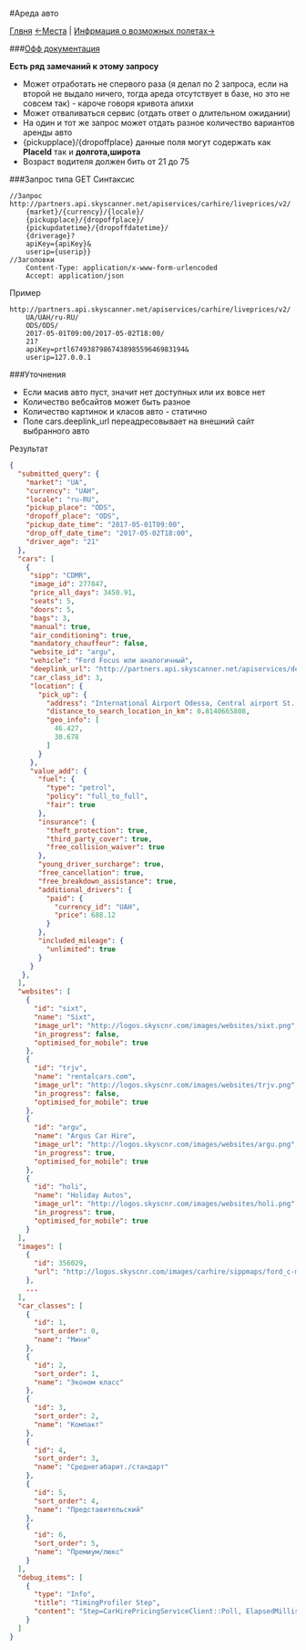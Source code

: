 #Ареда авто

[Глвня](https://github.com/tolyaganzin/skyscanner-RU) [<-Места](https://github.com/tolyaganzin/skyscanner-RU/blob/master/places.md) | [Инфрмация о возможных полетах->](https://github.com/tolyaganzin/skyscanner-RU/blob/master/flightsСachePrices.md)

###[Офф документация](https://skyscanner.github.io/slate/#car-hire-live-prices)

**Есть ряд замечаний к этому запросу**

* Может отработать не спервого раза (я делал по 2 запроса, если на второй не выдало ничего, тогда ареда отсутствует в базе, но это не совсем так) - кароче говоря кривота апихи
* Может отваливаться сервис (отдать ответ о длительном ожидании)
* На один и тот же запрос может отдать разное количество вариантов аренды авто
* {pickupplace}/{dropoffplace} данные поля могут содержать как **PlaceId** так и **долгота,широта**
* Возраст водителя должен бить от 21 до 75


###Запрос типа GET
Синтаксис
```
//Запрос
http://partners.api.skyscanner.net/apiservices/carhire/liveprices/v2/
    {market}/{currency}/{locale}/
    {pickupplace}/{dropoffplace}/
    {pickupdatetime}/{dropoffdatetime}/
    {driverage}?
    apiKey={apiKey}&
    userip={userip}}
//Заголовки
    Content-Type: application/x-www-form-urlencoded
    Accept: application/json
```

Пример
```
http://partners.api.skyscanner.net/apiservices/carhire/liveprices/v2/
    UA/UAH/ru-RU/
    ODS/ODS/
    2017-05-01T09:00/2017-05-02T18:00/
    21?
    apiKey=prtl6749387986743898559646983194&
    userip=127.0.0.1
```
###Уточнения
* Если масив авто пуст, значит нет доступных или их вовсе нет
* Количество вебсайтов может быть разное
* Количество картинок и класов авто - статично
* Поле cars.deeplink_url переадресовывает на внешний сайт выбранного авто

Результат
```json
{
  "submitted_query": {
    "market": "UA",
    "currency": "UAH",
    "locale": "ru-RU",
    "pickup_place": "ODS",
    "dropoff_place": "ODS",
    "pickup_date_time": "2017-05-01T09:00",
    "drop_off_date_time": "2017-05-02T18:00",
    "driver_age": "21"
  },
  "cars": [
    {
     "sipp": "CDMR",
     "image_id": 277847,
     "price_all_days": 3450.91,
     "seats": 5,
     "doors": 5,
     "bags": 3,
     "manual": true,
     "air_conditioning": true,
     "mandatory_chauffeur": false,
     "website_id": "argu",
     "vehicle": "Ford Focus или аналогичный",
     "deeplink_url": "http://partners.api.skyscanner.net/apiservices/deeplink/v2?_cje=jzj5DawL5zJyT%2bnfeP9GJWfImnVvZd7vh0AJSObmdOp8YP07VbGmhzc%2bVTc80nUp&url=http%3a%2f%2fwww.apideeplink.com%2fcarhire_deeplink%2f2.0%2fargu%2fcarhi%2fcar%2fUA%2cru%2cUAH%2fODS%2fODS%2f2017-05-01T09%3a00%3a00%2f2017-05-02T18%3a00%3a00%2f21%2fcars%2feu-west-1.prod_46b3ae8e529ce0bc7137f4872b804122%3fchannel%3ddataapi%26sipp%3dCDMR%26vendor%3dNational%26pickuproutenodeid%3d14920%26dropoffroutenodeid%3d14920&serviceType=CarHireDeeplink",
     "car_class_id": 3,
     "location": {
       "pick_up": {
         "address": "International Airport Odessa, Central airport St. 25, 65036",
         "distance_to_search_location_in_km": 0.8140665808,
         "geo_info": [
           46.427,
           30.678
         ]
       }
     },
     "value_add": {
       "fuel": {
         "type": "petrol",
         "policy": "full_to_full",
         "fair": true
       },
       "insurance": {
         "theft_protection": true,
         "third_party_cover": true,
         "free_collision_waiver": true
       },
       "young_driver_surcharge": true,
       "free_cancellation": true,
       "free_breakdown_assistance": true,
       "additional_drivers": {
         "paid": {
           "currency_id": "UAH",
           "price": 688.12
         }
       },
       "included_mileage": {
         "unlimited": true
       }
     }
   },
  ],
  "websites": [
    {
      "id": "sixt",
      "name": "Sixt",
      "image_url": "http://logos.skyscnr.com/images/websites/sixt.png",
      "in_progress": false,
      "optimised_for_mobile": true
    },
    {
      "id": "trjv",
      "name": "rentalcars.com",
      "image_url": "http://logos.skyscnr.com/images/websites/trjv.png",
      "in_progress": false,
      "optimised_for_mobile": true
    },
    {
      "id": "argu",
      "name": "Argus Car Hire",
      "image_url": "http://logos.skyscnr.com/images/websites/argu.png",
      "in_progress": true,
      "optimised_for_mobile": true
    },
    {
      "id": "holi",
      "name": "Holiday Autos",
      "image_url": "http://logos.skyscnr.com/images/websites/holi.png",
      "in_progress": true,
      "optimised_for_mobile": true
    }
  ],
  "images": [
    {
      "id": 356029,
      "url": "http://logos.skyscnr.com/images/carhire/sippmaps/ford_c-max.jpg"
    },
    ...
  ],
  "car_classes": [
    {
      "id": 1,
      "sort_order": 0,
      "name": "Мини"
    },
    {
      "id": 2,
      "sort_order": 1,
      "name": "Эконом класс"
    },
    {
      "id": 3,
      "sort_order": 2,
      "name": "Компакт"
    },
    {
      "id": 4,
      "sort_order": 3,
      "name": "Среднегабарит./стандарт"
    },
    {
      "id": 5,
      "sort_order": 4,
      "name": "Представительский"
    },
    {
      "id": 6,
      "sort_order": 5,
      "name": "Премиум/люкс"
    }
  ],
  "debug_items": [
    {
      "type": "Info",
      "title": "TimingProfiler Step",
      "content": "Step=CarHirePricingServiceClient::Poll, ElapsedMilliseconds=352"
    }
  ]
}
```
